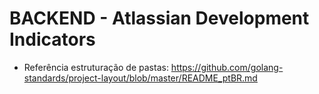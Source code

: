 # BACKEND - Atlassian Development Indicators

- Referência estruturação de pastas: https://github.com/golang-standards/project-layout/blob/master/README_ptBR.md
